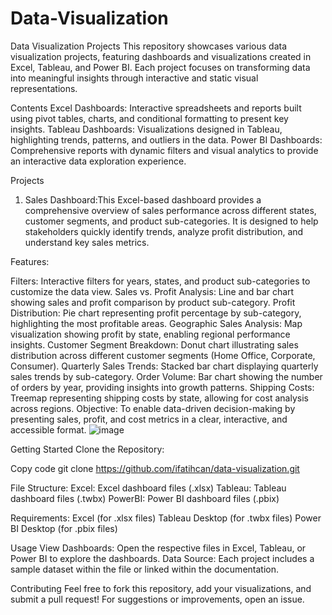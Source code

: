 # Data-Visualization

Data Visualization Projects
This repository showcases various data visualization projects, featuring dashboards and visualizations created in Excel, Tableau, and Power BI. Each project focuses on transforming data into meaningful insights through interactive and static visual representations.

Contents
Excel Dashboards: Interactive spreadsheets and reports built using pivot tables, charts, and conditional formatting to present key insights.
Tableau Dashboards: Visualizations designed in Tableau, highlighting trends, patterns, and outliers in the data.
Power BI Dashboards: Comprehensive reports with dynamic filters and visual analytics to provide an interactive data exploration experience.

Projects

1. Sales Dashboard:This Excel-based dashboard provides a comprehensive overview of sales performance across different states, customer segments, and product sub-categories. It is designed to help stakeholders quickly identify trends, analyze profit distribution, and understand key sales metrics.

  Features:

  Filters: Interactive filters for years, states, and product sub-categories to customize the data view.
  Sales vs. Profit Analysis: Line and bar chart showing sales and profit comparison by product sub-category.
  Profit Distribution: Pie chart representing profit percentage by sub-category, highlighting the most profitable areas.
  Geographic Sales Analysis: Map visualization showing profit by state, enabling regional performance insights.
  Customer Segment Breakdown: Donut chart illustrating sales distribution across different customer segments (Home Office, Corporate, Consumer).
  Quarterly Sales Trends: Stacked bar chart displaying quarterly sales trends by sub-category.
  Order Volume: Bar chart showing the number of orders by year, providing insights into growth patterns.
  Shipping Costs: Treemap representing shipping costs by state, allowing for cost analysis across regions.
  Objective: To enable data-driven decision-making by presenting sales, profit, and cost metrics in a clear, interactive, and accessible format.
  ![image](https://github.com/user-attachments/assets/dd58d64b-1739-40d2-95b2-2691005e8315)

Getting Started
Clone the Repository:


Copy code
git clone https://github.com/ifatihcan/data-visualization.git

File Structure:
Excel: Excel dashboard files (.xlsx)
Tableau: Tableau dashboard files (.twbx)
PowerBI: Power BI dashboard files (.pbix)

Requirements:
Excel (for .xlsx files)
Tableau Desktop (for .twbx files)
Power BI Desktop (for .pbix files)

Usage
View Dashboards: Open the respective files in Excel, Tableau, or Power BI to explore the dashboards.
Data Source: Each project includes a sample dataset within the file or linked within the documentation.

Contributing
Feel free to fork this repository, add your visualizations, and submit a pull request! For suggestions or improvements, open an issue.
